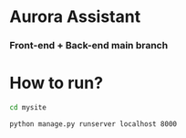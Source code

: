 # Aurora Assistant 
### Front-end + Back-end main branch

# How to run?
```bash
cd mysite
```
```bash
python manage.py runserver localhost 8000
```
